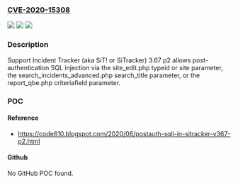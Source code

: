 ### [CVE-2020-15308](https://cve.mitre.org/cgi-bin/cvename.cgi?name=CVE-2020-15308)
![](https://img.shields.io/static/v1?label=Product&message=n%2Fa&color=blue)
![](https://img.shields.io/static/v1?label=Version&message=n%2Fa&color=blue)
![](https://img.shields.io/static/v1?label=Vulnerability&message=n%2Fa&color=brighgreen)

### Description

Support Incident Tracker (aka SiT! or SiTracker) 3.67 p2 allows post-authentication SQL injection via the site_edit.php typeid or site parameter, the search_incidents_advanced.php search_title parameter, or the report_qbe.php criteriafield parameter.

### POC

#### Reference
- https://code610.blogspot.com/2020/06/postauth-sqli-in-sitracker-v367-p2.html

#### Github
No GitHub POC found.

